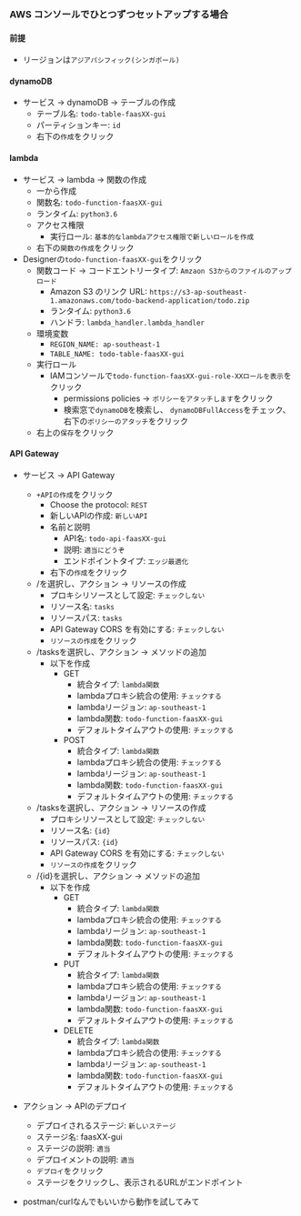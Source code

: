 ### AWS コンソールでひとつずつセットアップする場合
#### 前提
  - リージョンは`アジアパシフィック(シンガポール)`

#### dynamoDB
- サービス -> dynamoDB -> テーブルの作成
    - テーブル名: `todo-table-faasXX-gui`
    - パーティションキー: `id`
    - 右下の`作成`をクリック

#### lambda
- サービス -> lambda -> 関数の作成
    - 一から作成
    - 関数名: `todo-function-faasXX-gui`
    - ランタイム: `python3.6`
    - アクセス権限
      - 実行ロール: `基本的なlambdaアクセス権限で新しいロールを作成`
    - 右下の`関数の作成`をクリック
- Designerの`todo-function-faasXX-gui`をクリック
    - 関数コード -> コードエントリータイプ: `Amzaon S3からのファイルのアップロード`
        - Amazon S3 のリンク URL:  `https://s3-ap-southeast-1.amazonaws.com/todo-backend-application/todo.zip`
        - ランタイム: `python3.6`
        - ハンドラ: `lambda_handler.lambda_handler`
    - 環境変数
        - `REGION_NAME: ap-southeast-1`
        - `TABLE_NAME: todo-table-faasXX-gui`
    - 実行ロール
        - IAMコンソールで`todo-function-faasXX-gui-role-XXロールを表示`をクリック
            - permissions policies -> `ポリシーをアタッチします`をクリック
            - 検索窓で`dynamoDB`を検索し、 `dynamoDBFullAccess`をチェック、右下の`ポリシーのアタッチ`をクリック
    - 右上の`保存`をクリック

#### API Gateway
- サービス -> API Gateway
    - `+APIの作成`をクリック
        - Choose the protocol: `REST`
        - 新しいAPIの作成: `新しいAPI`
        - 名前と説明
            - API名: `todo-api-faasXX-gui`
            - 説明: `適当にどうぞ`
            - エンドポイントタイプ: `エッジ最適化`
        - 右下の`作成`をクリック
    - /を選択し、アクション -> リソースの作成
        - プロキシリソースとして設定: `チェックしない`
        - リソース名: `tasks`
        - リソースパス: `tasks`
        - API Gateway CORS を有効にする: `チェックしない`
        - `リソースの作成`をクリック
    - /tasksを選択し、アクション -> メソッドの追加
        - 以下を作成
           - GET
               - 統合タイプ: `lambda関数`
               - lambdaプロキシ統合の使用: `チェックする`
               - lambdaリージョン: `ap-southeast-1`
               - lambda関数: `todo-function-faasXX-gui`
               - デフォルトタイムアウトの使用: `チェックする`
           - POST
               - 統合タイプ: `lambda関数`
               - lambdaプロキシ統合の使用: `チェックする`
               - lambdaリージョン: `ap-southeast-1`
               - lambda関数: `todo-function-faasXX-gui`
               - デフォルトタイムアウトの使用: `チェックする`
   - /tasksを選択し、アクション -> リソースの作成
        - プロキシリソースとして設定: `チェックしない`
        - リソース名: `{id}`
        - リソースパス: `{id}`
        - API Gateway CORS を有効にする: `チェックしない`
        - `リソースの作成`をクリック
    - /{id}を選択し、アクション -> メソッドの追加
        - 以下を作成
           - GET
               - 統合タイプ: `lambda関数`
               - lambdaプロキシ統合の使用: `チェックする`
               - lambdaリージョン: `ap-southeast-1`
               - lambda関数: `todo-function-faasXX-gui`
               - デフォルトタイムアウトの使用: `チェックする`
           - PUT
               - 統合タイプ: `lambda関数`
               - lambdaプロキシ統合の使用: `チェックする`
               - lambdaリージョン: `ap-southeast-1`
               - lambda関数: `todo-function-faasXX-gui`
               - デフォルトタイムアウトの使用: `チェックする`
           - DELETE
               - 統合タイプ: `lambda関数`
               - lambdaプロキシ統合の使用: `チェックする`
               - lambdaリージョン: `ap-southeast-1`
               - lambda関数: `todo-function-faasXX-gui`
               - デフォルトタイムアウトの使用: `チェックする`

-  アクション -> APIのデプロイ
    - デプロイされるステージ: `新しいステージ`
    - ステージ名: faasXX-gui
    - ステージの説明: `適当`
    - デプロイメントの説明: `適当`
    - `デプロイ`をクリック
    - ステージをクリックし、表示されるURLがエンドポイント

- postman/curlなんでもいいから動作を試してみて
